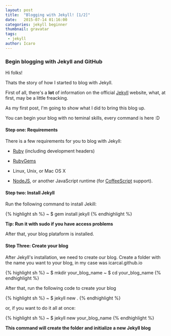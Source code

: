 ```yaml
---
layout: post
title:  "Blogging with Jekyll! [1/2]"
date:   2015-07-14 01:16:00
categories: jekyll beginner
thumbnail: gravatar
tags:
 - jekyll
author: Icaro
---
```


### Begin blogging with Jekyll and GitHub

Hi folks!

Thats the story of how I started to blog with Jekyll.

First of all, there's a **lot** of information on the official [Jekyll] website, what, at first, may be a little freacking.

As my first post, I'm going to show what I did to bring this blog up.

You can begin your blog with no teminal skills, every command is here :D

#### Step one: Requirements

There is a few requirements for you to blog with Jekyll:
 
 - [Ruby]  \(including development headers\)

 - [RubyGems]
 
 - Linux, Unix, or Mac OS X
 
 - [NodeJS], or another JavaScript runtime (for [CoffeeScript] support).

#### Step two: Install Jekyll

Run the following command to install Jekill:

{% highlight sh %}
~ $ gem install jekyll
{% endhighlight %}

**Tip: Run it with sudo if you have access problems**

After that, your blog plataform is installed.

#### Step Three: Create your blog

After Jekyll's installation, we need to create our blog.
Create a folder with the name you want to your blog, in my case was icarcal.github.io

{% highlight sh %}
~ $ mkdir your_blog_name
~ $ cd your_blog_name
{% endhighlight %}

After that, run the following code to create your blog

{% highlight sh %}
~ $ jekyll new .
{% endhighlight %}

or, if you want to do it all at once:

{% highlight sh %}
~ $ jekyll new your_blog_name
{% endhighlight %}

**This command will create the folder and initialize a new Jekyll blog**


[Jekyll]: http://jekyllrb.com/
[Ruby]: https://www.ruby-lang.org/en/downloads/
[Rubygems]: https://rubygems.org/pages/download
[NodeJS]: https://nodejs.org/
[CoffeeScript]: http://coffeescript.org/